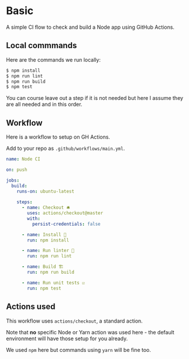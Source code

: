 # Basic

A simple CI flow to check and build a Node app using GitHub Actions.

## Local commmands

Here are the commands we run locally:

```sh
$ npm install
$ npm run lint
$ npm run build 
$ npm test
```

You can course leave out a step if it is not needed but here I assume they are all needed and in this order.

## Workflow

Here is a workflow to setup on GH Actions.

Add to your repo as `.github/workflows/main.yml`.

```yaml
name: Node CI

on: push

jobs:
  build:
    runs-on: ubuntu-latest
    
    steps:
      - name: Checkout 🛎️
        uses: actions/checkout@master
        with:
          persist-credentials: false

      - name: Install 🔧
        run: npm install

      - name: Run linter 🧐
        run: npm run lint

      - name: Build 🏗️
        run: npm run build

      - name: Run unit tests ☑
        run: npm test
```


## Actions used

This workflow uses `actions/checkout`, a standard action. 

Note that **no** specific Node or Yarn action was used here - the default environment will have those setup for you already.

We used `npm` here but commands using `yarn` will be fine too.
